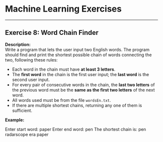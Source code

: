 # Machine Learning Exercises
---

## Exercise 8: Word Chain Finder

**Description:**  
Write a program that lets the user input two English words. The program should find and print the shortest possible chain of words connecting the two, following these rules:

- Each word in the chain must have **at least 3 letters**.
- The **first word** in the chain is the first user input; the **last word** is the second user input.
- For every pair of consecutive words in the chain, the **last two letters** of the previous word must be the **same as the first two letters** of the next word.
- All words used must be from the file `wordsEn.txt`.
- If there are multiple shortest chains, returning any one of them is sufficient.

**Example:**

Enter start word: paper
Enter end word: pen
The shortest chain is:
pen
radarscope
era
paper